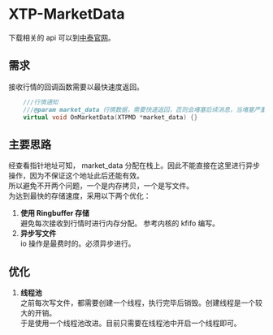 # XTP-MarketData
下载相关的 api 可以到[中泰官网](https://xtp.zts.com.cn/)。

需求
---
接收行情的回调函数需要以最快速度返回。
```c++
	///行情通知
	///@param market_data 行情数据，需要快速返回，否则会堵塞后续消息，当堵塞严重时，会触发断线
	virtual void OnMarketData(XTPMD *market_data) {}
```
主要思路
---
经查看指针地址可知， market_data 分配在栈上。因此不能直接在这里进行异步操作，因为不保证这个地址此后还能有效。<br/>
所以避免不开两个问题，一个是内存拷贝，一个是写文件。<br/>
为达到最快的存储速度，采用以下两个优化：<br/>
1. **使用 Ringbuffer 存储**<br/>
避免每次接收到行情时进行内存分配。
参考内核的 kfifo 编写。
2. **异步写文件**<br/>
io 操作是最费时的。必须异步进行。

优化
---
1. **线程池**<br/>
之前每次写文件，都需要创建一个线程，执行完毕后销毁。创建线程是一个较大的开销。<br/>
于是使用一个线程池改进。目前只需要在线程池中开启一个线程即可。
